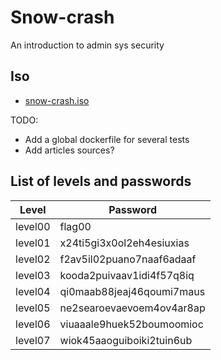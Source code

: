 # Snow-crash
An introduction to admin sys security

## Iso

- [snow-crash.iso](https://files.neryss.pw/random/snow-crash.iso)

TODO: 
- Add a global dockerfile for several tests
- Add articles sources?

## List of levels and passwords

| Level    | Password                  |
|----------|---------------------------|
| level00  | flag00                    |
| level01  | x24ti5gi3x0ol2eh4esiuxias |
| level02  | f2av5il02puano7naaf6adaaf |
| level03  | kooda2puivaav1idi4f57q8iq |
| level04  | qi0maab88jeaj46qoumi7maus |
| level05  | ne2searoevaevoem4ov4ar8ap |
| level06  | viuaaale9huek52boumoomioc |
| level07  | wiok45aaoguiboiki2tuin6ub |
